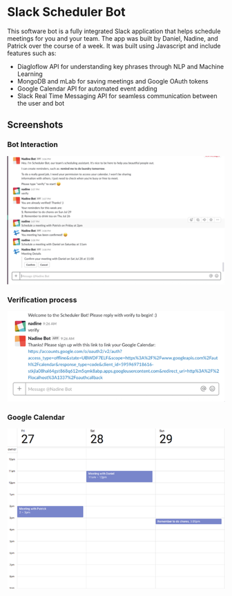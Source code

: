 # Slack Scheduler Bot

This software bot is a fully integrated Slack application that helps schedule meetings for you and your team. The app was built by Daniel, Nadine, and Patrick over the course of a week. It was built using Javascript and include features such as:

- Diagloflow API for understanding key phrases through NLP and Machine Learning
- MongoDB and mLab for saving meetings and Google OAuth tokens
- Google Calendar API for automated event adding
- Slack Real Time Messaging API for seamless communication between the user and bot


## Screenshots

### Bot Interaction
![alt text](Screenshots/1.png )
### Verification process
![alt text](Screenshots/2.png )
### Google Calendar
![alt text](Screenshots/3.png )
